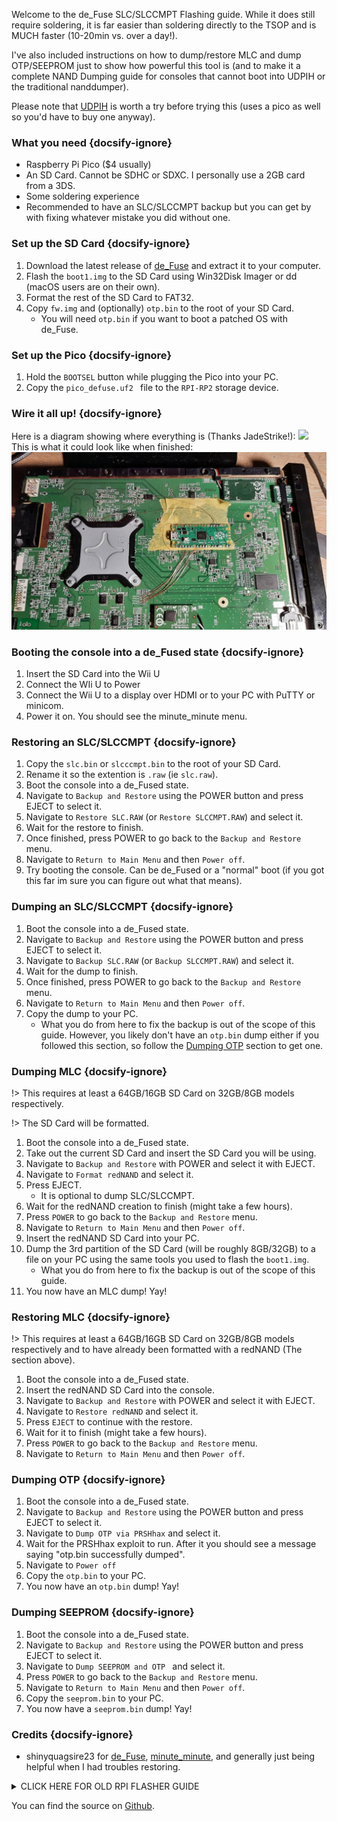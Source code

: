Welcome to the de_Fuse SLC/SLCCMPT Flashing guide. While it does still require soldering, it is far easier than soldering directly to the TSOP and is MUCH faster (10-20min vs. over a day!).

I've also included instructions on how to dump/restore MLC and dump OTP/SEEPROM just to show how powerful this tool is (and to make it a complete NAND Dumping guide for consoles that cannot boot into UDPIH or the traditional nanddumper).

Please note that [UDPIH](https://github.com/GaryOderNichts/udpih) is worth a try before trying this (uses a pico as well so you'd have to buy one anyway).

### What you need {docsify-ignore}
- Raspberry Pi Pico ($4 usually)
- An SD Card. Cannot be SDHC or SDXC. I personally use a 2GB card from a 3DS.
- Some soldering experience
- Recommended to have an SLC/SLCCMPT backup but you can get by with fixing whatever mistake you did without one.

### Set up the SD Card {docsify-ignore}
1. Download the latest release of [de_Fuse](https://github.com/shinyquagsire23/wii_u_modchip/releases) and extract it to your computer.
1. Flash the `boot1.img` to the SD Card using Win32Disk Imager or dd (macOS users are on their own).
1. Format the rest of the SD Card to FAT32.
1. Copy `fw.img` and (optionally) `otp.bin` to the root of your SD Card.
    - You will need `otp.bin` if you want to boot a patched OS with de_Fuse.

### Set up the Pico {docsify-ignore}
1. Hold the `BOOTSEL` button while plugging the Pico into your PC.
1. Copy the `pico_defuse.uf2 ` file to the `RPI-RP2` storage device.

### Wire it all up! {docsify-ignore}
Here is a diagram showing where everything is (Thanks JadeStrike!):
![](https://cdn.discordapp.com/attachments/780388076945145866/1126682473527525466/diagram_final.png)
This is what it could look like when finished:
![](./assets/images/result.jpg)

### Booting the console into a de_Fused state {docsify-ignore}
1. Insert the SD Card into the Wii U
1. Connect the WIi U to Power
1. Connect the Wii U to a display over HDMI or to your PC with PuTTY or minicom.
1. Power it on. You should see the minute_minute menu.

### Restoring an SLC/SLCCMPT {docsify-ignore}
1. Copy the `slc.bin` or `slcccmpt.bin` to the root of your SD Card.
1. Rename it so the extention is `.raw` (ie `slc.raw`).
1. Boot the console into a de_Fused state.
1. Navigate to `Backup and Restore` using the POWER button and press EJECT to select it.
1. Navigate to `Restore SLC.RAW` (or `Restore SLCCMPT.RAW`) and select it.
1. Wait for the restore to finish.
1. Once finished, press POWER to go back to the `Backup and Restore` menu.
1. Navigate to `Return to Main Menu` and then `Power off`.
1. Try booting the console. Can be de_Fused or a "normal" boot (if you got this far im sure you can figure out what that means).

### Dumping an SLC/SLCCMPT {docsify-ignore}
1. Boot the console into a de_Fused state.
1. Navigate to `Backup and Restore` using the POWER button and press EJECT to select it.
1. Navigate to `Backup SLC.RAW` (or `Backup SLCCMPT.RAW`) and select it.
1. Wait for the dump to finish.
1. Once finished, press POWER to go back to the `Backup and Restore` menu.
1. Navigate to `Return to Main Menu` and then `Power off`.
1. Copy the dump to your PC.
    - What you do from here to fix the backup is out of the scope of this guide. However, you likely don't have an `otp.bin` dump either if you followed this section, so follow the [Dumping OTP](?id=dumping-otp) section to get one.

### Dumping MLC {docsify-ignore}
!> This requires at least a 64GB/16GB SD Card on 32GB/8GB models respectively.

!> The SD Card will be formatted.
1. Boot the console into a de_Fused state.
1. Take out the current SD Card and insert the SD Card you will be using.
1. Navigate to `Backup and Restore` with POWER and select it with EJECT.
1. Navigate to `Format redNAND` and select it.
1. Press EJECT.
    - It is optional to dump SLC/SLCCMPT.
1. Wait for the redNAND creation to finish (might take a few hours).
1. Press `POWER` to go back to the `Backup and Restore` menu.
1. Navigate to `Return to Main Menu` and then `Power off`.
1. Insert the redNAND SD Card into your PC.
1. Dump the 3rd partition of the SD Card (will be roughly 8GB/32GB) to a file on your PC using the same tools you used to flash the `boot1.img`.
    - What you do from here to fix the backup is out of the scope of this guide.
1. You now have an MLC dump! Yay!

### Restoring MLC {docsify-ignore}
!> This requires at least a 64GB/16GB SD Card on 32GB/8GB models respectively and to have already been formatted with a redNAND (The section above).
1. Boot the console into a de_Fused state.
1. Insert the redNAND SD Card into the console.
1. Navigate to `Backup and Restore` with POWER and select it with EJECT.
1. Navigate to `Restore redNAND` and select it.
1. Press `EJECT` to continue with the restore.
1. Wait for it to finish (might take a few hours).
1. Press `POWER` to go back to the `Backup and Restore` menu.
1. Navigate to `Return to Main Menu` and then `Power off`.

### Dumping OTP {docsify-ignore}
1. Boot the console into a de_Fused state.
1. Navigate to `Backup and Restore` using the POWER button and press EJECT to select it.
1. Navigate to `Dump OTP via PRSHhax` and select it.
1. Wait for the PRSHhax exploit to run. After it you should see a message saying "otp.bin successfully dumped".
1. Navigate to `Power off`
1. Copy the `otp.bin` to your PC.
1. You now have an `otp.bin` dump! Yay!

### Dumping SEEPROM {docsify-ignore}
1. Boot the console into a de_Fused state.
1. Navigate to `Backup and Restore` using the POWER button and press EJECT to select it.
1. Navigate to `Dump SEEPROM and OTP ` and select it.
1. Press `POWER` to go back to the `Backup and Restore` menu.
1. Navigate to `Return to Main Menu` and then `Power off`.
1. Copy the `seeprom.bin` to your PC.
1. You now have a `seeprom.bin` dump! Yay!

### Credits {docsify-ignore}
- shinyquagsire23 for [de_Fuse](https://github.com/shinyquagsire23/wii_u_modchip/tree/main/pico_defuse), [minute_minute](https://github.com/shinyquagsire23/minute_minute), and generally just being helpful when I had troubles restoring.

<details>
<summary>CLICK HERE FOR OLD RPI FLASHER GUIDE</summary>

# Read this!!! {docsify-ignore}

This guide is now outdated since there is a software exploit that allows unbricking without soldering! There is a guide for it [here](https://gbatemp.net/threads/cbhc-unbrick-guide-without-soldering.613371/). UDPIH will not work if you somehow deleted OSv10 (00050010-1000400A), so you *must* hardmod the system.

## Start

Hello and welcome to the new and improved ~~freddy fazbears pizza~~ Wii U Unbrick Guide. This Guide only covers the SLC (Wii U).  

Usually if you need to restore vWii NAND, there is [vWii NAND Restorer](https://gbatemp.net/threads/release-vwii-nand-restorer.560948/) (Needs backup) or [vWii Decaffenator](https://gbatemp.net/threads/vwii-decaffeinator-restore-vwii-without-a-nand-backup.566252/) (Doesn't need backup)

Wii U doesnt have something like that yet though. so we have to open up the console and solder some wires to the NAND.

To unbrick the Wii U we will use an Rasberry Pi. I have only ever used an RPi0 and been successful (RPi2B did not work) but the pinouts should be the same on every RPi. If you want to use a Teensy to unbrick, refer to [this guide](https://gbatemp.net/threads/guide-kaflukes-hardmod-cbhc-unbrick-guide.476725/)

## What you need
- An slc.bin dump from *before* the brick, or an otp.bin dump.  
- A Raspberry Pi and MicroSD for the Raspberry Pi.  
- Decent soldering equipment.  
- Decent soldering skills.  
- Ability to follow instructions.  
- A Lot of time.  
- A Decent understanding of Linux.
- Last but not least, A Brain.

### Setting up the software
1. Set up RPIOS on a MicroSD. (Guide: [https://www.raspberrypi.com/documentation/computers/getting-started.html](https://www.raspberrypi.com/documentation/computers/getting-started.html))
1. Power on your RPI and connect it to the internet.  
1. Open up a terminal (`CTRL ALT T`) and run `wget https://raw.githubusercontent.com/Lazr1026/unbrick/main/pinand.sh && chmod +x pinand.sh`
1. Now run `./pinand.sh`.

### Solder the RPI to Wii U board
1. Take apart the Wii U, look up a teardown.  
- Make sure you are VERY CAREFUL when soldering to these points. one mess up and your console may be dead for good.  
Solder Points:  
RPI:  
![](./assets/images/pinout.png)  
Wii U Board:  
![](./assets/images/solder.jpg)

- It should look like this when finished.   
![](./assets/images/done.png)

## Fixing the NAND

Note: Now depending on what the hell you did, you could be doing something WAY different (ie. only restoring certain pages). We will be flashing back an entire SLC image here.  

### FIXING THE NAND WITH ONLY OTP.BIN  

Download [Eyekeys NAND Tools](https://github.com/koolkdev/wiiuqt/releases/tag/v0.2) and extract the zip somewhere on your PC.

1. Put the Wii U back together enough to get everything plugged in (Disc Drive, Power Button, Fan, Heatsink.)  
1. Power on the Wii U.  
1. Turn on the RPI.  
1. Open up a terminal and run `sudo ./pinand 50 read_id`, you should get something like this.  
![](./assets/images/readid.png)
1. Run `sudo ./pinand 50 read_full 0 262144 slc.bin`.  
1. Wait for it to finish reading. (DO NOT UNPLUG THE WII U OR RPI.)  
1. Turn off the Wii U and RPI, insert the RPI' MicroSD in your PC.  
1. Copy the `slc.bin` from `sd:/home/[USER]` to the NAND Tools folder on your PC. (Hint: Now would be a REALLY good time to copy otp.bin to the folder as well.)  
1. Open a Command Prompt and run `nandCbhcRemover.exe slc.bin`. 
See the next section for flashing the NAND back to the Wii U.

### FIXING THE NAND WITH ONLY SLC.BIN  
1. Insert the RPI' MicroSD in your PC.  
1. Copy `slc.bin` to `sd:/home/[USER]`. (OTP Only Users: Click `Replace` when asked.)  
1. Insert the RPI' MicroSD into the RPI.  
1. Turn on the Wii U.  
1. Turn on the RPI.  
1. Open a terminal and type in `sudo ./pinand 50 read_id`. You should get something like this.  
![](./assets/images/readid.png)  
1. Run `sudo ./pinand 50 erase_blocks 0 4096 && sudo ./pinand 50 write_full 0 262144 slc.bin`.   
1. Wait for it to finish, this will take a LONG time (around 2 days for an RPi0). (DO NOT UNPLUG THE WIIU OR THE RPI.)  

## After Flashing  
1. Turn off the Wii U.  
1. Turn off the RPI.  
1. Put the Wii U back together enough to test if it boots, plug in Disc Drive, Power Button, Fan, Heatsink.  
1. Turn on the Wii U, connect an HDMI or AV (or if your Gamepad is still paired, that works too).  

- If it loads to Wii U Menu, congrats, desolder the wires on the Wii U Board and put the system back together. You have successfully done the RPI Hardmod Method.  
- If it does not load to Wii U Menu and Errors, then you did something wrong, or you used the wrong backup. Try Flashing again, or join [Ivy's Stuff](https://discord.gg/HNDcTEkcR3) and ask for help in `#help`
	
## Credits:  
[rw-r-r-0644](https://github.com/rw-r-r-0664) - sending me an edited pinand and fixing it.  
[GaryOderNichts](https://github.com/GaryOderNichts) - Emotional support while doing the hardmod.  
[Nightkingale](https://github.com/Nightkingale) - Same thing as Gary.  
[The 4TU Discord server](https://discord.com/invite/F2PKpEj) - For being awesome. ;)  
[RPi Forums](https://forums.raspberrypi.com/) - Having a thread on [Bit-Banging a TSOP NAND.](https://forums.raspberrypi.com/viewtopic.php?t=16775)  
agilly1989 - Sent me the forum and emotional support.  
All of my other friends on Discord - You know who you are.  

</details>

You can find the source on [Github](https://github.com/Lazr1026/unbrick/).

